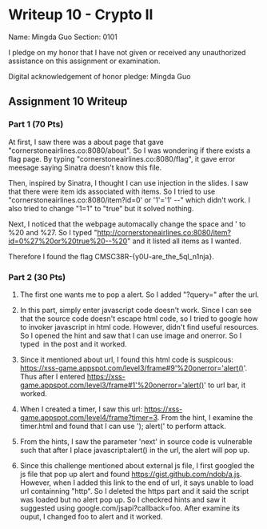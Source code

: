 Writeup 10 - Crypto II
=====

Name: Mingda Guo
Section: 0101

I pledge on my honor that I have not given or received any unauthorized assistance on this assignment or examination.

Digital acknowledgement of honor pledge: Mingda Guo

## Assignment 10 Writeup

### Part 1 (70 Pts)
At first, I saw there was a about page that gave "cornerstoneairlines.co:8080/about". So I was wondering if there exists a flag page. By typing "cornerstoneairlines.co:8080/flag", it gave error meesage saying Sinatra doesn't know this file. 

Then, inspired by Sinatra, I thought I can use injection in the slides. I saw that there were item ids associated with items. So I tried to use "cornerstoneairlines.co:8080/item?id=0' or '1'='1' --" which didn't work. I also tried to change "1=1" to "true" but it solved nothing.

Next, I noticed that the webpage automacally change the space and ' to %20 and %27. So I typed "http://cornerstoneairlines.co:8080/item?id=0%27%20or%20true%20--%20" and it listed all items as I wanted.

Therefore I found the flag CMSC38R-{y0U-are_the_5ql_n1nja}.

### Part 2 (30 Pts)

1. The first one wants me to pop a alert. So I added "?query=<script>alert()</script>" after the url.

2. In this part, simply enter javascript code doesn't work. Since I can see that the source code doesn't escape html code, so I tried to google how to invoker javascript in html code. However, didn't find useful resources. So I opened the hint and saw that I can use image and onerror. So I typed <img src="" onerror="alert()"></img> in the post and it worked.

3. Since it mentioned about url, I found this html code is suspicous: https://xss-game.appspot.com/level3/frame#9'%20onerror='alert()'. Thus after I entered https://xss-game.appspot.com/level3/frame#1'%20onerror='alert()' to url bar, it worked.

4. When I created a timer, I saw this url: https://xss-game.appspot.com/level4/frame?timer=3. From the hint, I examine the timer.html and found that I can use '); alert(' to perform attack.

5. From the hints, I saw the parameter 'next' in source code is vulnerable such that after I place javascript:alert() in the url, the alert will pop up.

6. Since this challenge mentioned about external js file, I first googled the js file that pop up alert and found https://gist.github.com/ndob/a.js. However, when I added this link to the end of url, it says unable to load url containning "http". So I deleted the https part and it said the script was loaded but no alert pop up. So I checkred hints and saw it suggested using google.com/jsapi?callback=foo. After examine its ouput, I changed foo to alert and it worked.


